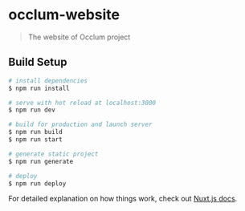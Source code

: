 # occlum-website

> The website of Occlum project

## Build Setup

``` bash
# install dependencies
$ npm run install

# serve with hot reload at localhost:3000
$ npm run dev

# build for production and launch server
$ npm run build
$ npm run start

# generate static project
$ npm run generate

# deploy
$ npm run deploy
```

For detailed explanation on how things work, check out [Nuxt.js docs](https://nuxtjs.org).
